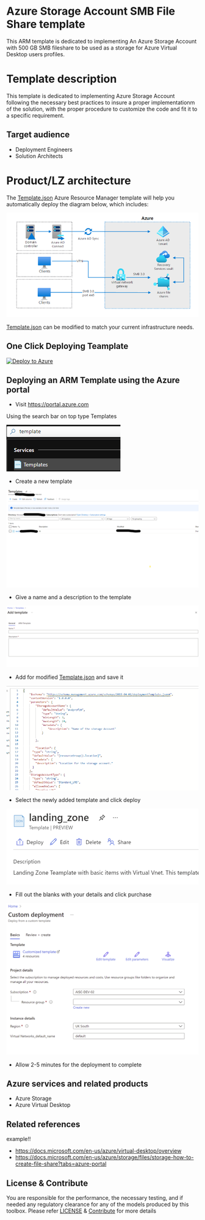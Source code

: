# Azure Storage Account SMB File Share template 

This ARM template is dedicated to implementing An Azure Storage Account with 500 GB SMB fileshare to be used as a storage for Azure Virtual Desktop users profiles. 

# Template description

This template is dedicated to implementing Azure Storage Account following the necessary best practices to insure a proper implementationm of the solution, with the proper procedure to customize the code and fit it to a specific requirement.

## Target audience

- Deployment Engineers
- Solution Architects

# Product/LZ architecture

The [Template.json](https://github.com/phonto1/Moe-Storage/blob/master/Deployment%20Scripts/Azure%20Storage/AzureStorageDeploy.json) Azure Resource Manager template will help you automatically deploy the diagram below, which includes:


![alt image](https://github.com/phonto1/Moe-Storage/blob/master/Images/azure-file-share.png)

[Template.json](https://github.com/phonto1/Moe-Storage/blob/master/Deployment%20Scripts/Azure%20Storage/AzureStorageDeploy.json) can be modified to match your current infrastructure needs.

## One Click Deploying Teamplate
<!-- Powershell command for Translating Git URL for template.json
    $url = "https://raw.githubusercontent.com/git-pranayshah/template/master/template.json"
    [uri]::EscapeDataString($url)
    >> uri = https%3A%2F%2Fraw.githubusercontent.com%2Fgit-pranayshah%2Ftemplate%2Fmaster%2Ftemplate.json

Base URL: https://portal.azure.com/#create/Microsoft.Template/uri
Final URL: <Base URL>/<uri>
-->
[![Deploy to Azure](https://aka.ms/deploytoazurebutton)](https://portal.azure.com/#create/Microsoft.Template/uri/https%3A%2F%2Fraw.githubusercontent.com%2Fgit-pranayshah%2Ftemplate%2Fmaster%2Ftemplate.json)


## Deploying an ARM Template using the Azure portal

- Visit https://portal.azure.com

Using the search bar on top type Templates

![alt image](https://github.com/git-pranayshah/template/blob/master/images/Search.png)

- Create a new template

![alt image](https://github.com/phonto1/Moe-Storage/blob/master/Images/CreateTemplate.png)

- Give a name and a description to the template

![alt image](https://github.com/git-pranayshah/template/blob/master/images/Name%20and%20Description.png)

- Add for modified [Template.json](https://github.com/phonto1/Moe-Storage/blob/master/Deployment%20Scripts/Azure%20Storage/AzureStorageDeploy.json) and save it

![alt image](https://github.com/phonto1/Moe-Storage/blob/master/Images/ARM%20code.png)

- Select the newly added template and click deploy

![alt image](https://github.com/git-pranayshah/template/blob/master/images/Select%20and%20deploy%20template.png)

- Fill out the blanks with your details and click purchase

![alt image](https://github.com/git-pranayshah/template/blob/master/images/Fill%20out%20the%20details%20and%20purchase.png)

- Allow 2-5 minutes for the deployment to complete

## Azure services and related products


- Azure Storage
- Azure Virtual Desktop

## Related references
example!!
- https://docs.microsoft.com/en-us/azure/virtual-desktop/overview
- https://docs.microsoft.com/en-us/azure/storage/files/storage-how-to-create-file-share?tabs=azure-portal



## License & Contribute

You are responsible for the performance, the necessary testing, and if needed any regulatory clearance for any of the models produced by this toolbox.
Please refer [LICENSE](LICENSE) &  [Contribute](https://github.com/git-pranayshah/AnalysisService/blob/master/Contribute.md) for more details


